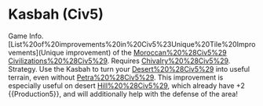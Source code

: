 # Kasbah (Civ5)

Game Info.
[List%20of%20improvements%20in%20Civ5%23Unique%20Tile%20Improvements](Unique improvement) of the [Moroccan%20%28Civ5%29](Moroccan) [Civilizations%20%28Civ5%29](civilization). Requires [Chivalry%20%28Civ5%29](Chivalry).
Strategy.
Use the Kasbah to turn your [Desert%20%28Civ5%29](deserts) into useful terrain, even without [Petra%20%28Civ5%29](Petra). This improvement is especially useful on desert [Hill%20%28Civ5%29](hills), which already have +2 {{Production5}}, and will additionally help with the defense of the area!